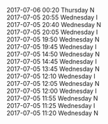 2017-07-06 00:20 Thursday  N  
2017-07-05 20:55 Wednesday  I  
2017-07-05 20:40 Wednesday  N  
2017-07-05 20:05 Wednesday  I  
2017-07-05 19:50 Wednesday  N  
2017-07-05 19:45 Wednesday  I  
2017-07-05 14:50 Wednesday  N  
2017-07-05 14:45 Wednesday  I  
2017-07-05 13:45 Wednesday  N  
2017-07-05 12:10 Wednesday  I  
2017-07-05 12:05 Wednesday  N  
2017-07-05 12:00 Wednesday  I  
2017-07-05 11:55 Wednesday  N  
2017-07-05 11:25 Wednesday  I  
2017-07-05 11:20 Wednesday  N  
